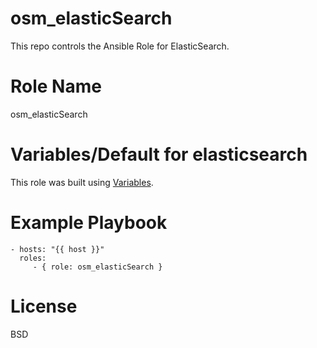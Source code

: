 # osm_elasticSearch
This repo controls the Ansible Role for ElasticSearch.

# Role Name
osm_elasticSearch

# Variables/Default for elasticsearch

 This role was built using [Variables](https://github.com/opstree-ansible/osm_elasticSearch/blob/release-1.0/vars/main.yml).

# Example Playbook

```
- hosts: "{{ host }}"
  roles:
     - { role: osm_elasticSearch }
```

# License

BSD
